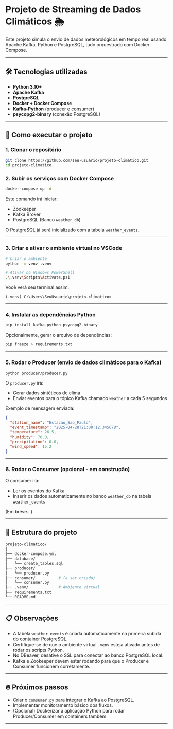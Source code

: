 # Projeto de Streaming de Dados Climáticos 🌦️

Este projeto simula o envio de dados meteorológicos em tempo real usando Apache Kafka, Python e PostgreSQL, tudo orquestrado com Docker Compose.

---

## 🛠️ Tecnologias utilizadas

- **Python 3.10+**
- **Apache Kafka**
- **PostgreSQL**
- **Docker + Docker Compose**
- **Kafka-Python** (producer e consumer)
- **psycopg2-binary** (conexão PostgreSQL)

---

## 🚀 Como executar o projeto

### 1. Clonar o repositório

```bash
git clone https://github.com/seu-usuario/projeto-climatico.git
cd projeto-climatico
```

### 2. Subir os serviços com Docker Compose

```bash
docker-compose up -d
```

Este comando irá iniciar:
- Zookeeper
- Kafka Broker
- PostgreSQL (Banco `weather_db`)

O PostgreSQL já será inicializado com a tabela `weather_events`.

---

### 3. Criar e ativar o ambiente virtual no VSCode

```bash
# Criar o ambiente
python -m venv .venv

# Ativar no Windows PowerShell
.\.venv\Scripts\Activate.ps1
```

Você verá seu terminal assim:
```
(.venv) C:\Users\SeuUsuario\projeto-climatico>
```

---

### 4. Instalar as dependências Python

```bash
pip install kafka-python psycopg2-binary
```

Opcionalmente, gerar o arquivo de dependências:

```bash
pip freeze > requirements.txt
```

---

### 5. Rodar o Producer (envio de dados climáticos para o Kafka)

```bash
python producer/producer.py
```

O `producer.py` irá:
- Gerar dados sintéticos de clima
- Enviar eventos para o tópico Kafka chamado `weather` a cada 5 segundos

Exemplo de mensagem enviada:
```json
{
  "station_name": "Estacao_Sao_Paulo",
  "event_timestamp": "2025-04-28T21:00:12.345678",
  "temperature": 26.5,
  "humidity": 70.0,
  "precipitation": 0.0,
  "wind_speed": 15.2
}
```

---

### 6. Rodar o Consumer (opcional - em construção)

O consumer irá:
- Ler os eventos do Kafka
- Inserir os dados automaticamente no banco `weather_db` na tabela `weather_events`

(Em breve...)

---

## 📂 Estrutura do projeto

```bash
projeto-climatico/
│
├── docker-compose.yml
├── database/
│   └── create_tables.sql
├── producer/
│   └── producer.py
├── consumer/          # (a ser criado)
│   └── consumer.py
├── .venv/             # Ambiente virtual
├── requirements.txt
└── README.md
```

---

## 📋 Observações

- A tabela `weather_events` é criada automaticamente na primeira subida do container PostgreSQL.
- Certifique-se de que o ambiente virtual `.venv` esteja ativado antes de rodar os scripts Python.
- No DBeaver, desative o SSL para conectar ao banco PostgreSQL local.
- Kafka e Zookeeper devem estar rodando para que o Producer e Consumer funcionem corretamente.

---

## 🔥 Próximos passos

- Criar o `consumer.py` para integrar o Kafka ao PostgreSQL.
- Implementar monitoramento básico dos fluxos.
- (Opcional) Dockerizar a aplicação Python para rodar Producer/Consumer em containers também.

---